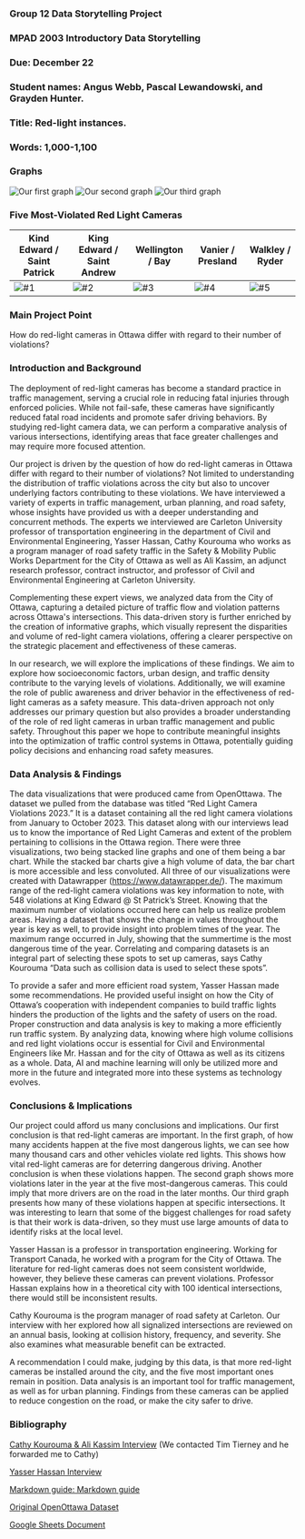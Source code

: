 ### Group 12 Data Storytelling Project

### MPAD 2003 Introductory Data Storytelling
### Due: December 22
### Student names: Angus Webb, Pascal Lewandowski, and Grayden Hunter.
### Title: Red-light instances.
### Words: 1,000-1,100

### Graphs
![Our first graph](./images/Graph-1.png)
![Our second graph](./images/Graph-2.png)
![Our third graph](./images/Graph-3.png)

### Five Most-Violated Red Light Cameras
| Kind Edward / Saint Patrick | King Edward / Saint Andrew | Wellington / Bay | Vanier / Presland | Walkley / Ryder |
| ----------- | ----------- | ----------- | ----------- | ----------- |
| ![#1](./images/IMG_20231216_145025847.jpg) | ![#2](./Images/IMG_20231216_145940353.jpg) | ![#3](./Images/IMG_20231216_152611368.jpg) | ![#4](./Images/IMG_20231216_155906535.jpg) | ![#5](./Images/IMG_20231216_163428305.jpg) |

### Main Project Point
How do red-light cameras in Ottawa differ with regard to their number of violations?

### Introduction and Background
The deployment of red-light cameras has become a standard practice in traffic management, serving a crucial role in reducing fatal injuries through enforced policies. While not fail-safe, these cameras have significantly reduced fatal road incidents and promote safer driving behaviors. By studying red-light camera data, we can perform a comparative analysis of various intersections, identifying areas that face greater challenges and may require more focused attention.

Our project is driven by the question of how do red-light cameras in Ottawa differ with regard to their number of violations? Not limited to understanding the distribution of traffic violations across the city but also to uncover underlying factors contributing to these violations. We have interviewed a variety of experts in traffic management, urban planning, and road safety, whose insights have provided us with a deeper understanding and concurrent methods. The experts we interviewed are Carleton University professor of transportation engineering in the department of Civil and Environmental Engineering, Yasser Hassan, Cathy Kourouma who works as a program manager of road safety traffic in the Safety & Mobility Public Works Department for the City of Ottawa as well as Ali Kassim, an adjunct research professor, contract instructor, and professor of Civil and Environmental Engineering at Carleton University.

Complementing these expert views, we analyzed data from the City of Ottawa, capturing a detailed picture of traffic flow and violation patterns across Ottawa's intersections. This data-driven story is further enriched by the creation of informative graphs, which visually represent the disparities and volume of red-light camera violations, offering a clearer perspective on the strategic placement and effectiveness of these cameras.

In our research, we will explore the implications of these findings. We aim to explore how socioeconomic factors, urban design, and traffic density contribute to the varying levels of violations. Additionally, we will examine the role of public awareness and driver behavior in the effectiveness of red-light cameras as a safety measure. This data-driven approach not only addresses our primary question but also provides a broader understanding of the role of red light cameras in urban traffic management and public safety. Throughout this paper we hope to contribute meaningful insights into the optimization of traffic control systems in Ottawa, potentially guiding policy decisions and enhancing road safety measures. 

### Data Analysis & Findings

The data visualizations that were produced came from OpenOttawa. The dataset we pulled from the database was titled “Red Light Camera Violations 2023.” It is a dataset containing all the red light camera violations from January to October 2023.
This dataset along with our interviews lead us to know the importance of Red Light Cameras and extent of the problem pertaining to collisions in the Ottawa region. There were three visualizations, two being stacked line graphs and one of them being a bar chart. While the stacked bar charts give a high volume of data, the bar chart is more accessible and less convoluted. All three of our visualizations were created with Datawrapper (https://www.datawrapper.de/). The maximum range of the red-light camera violations was key information to note, with 548 violations at King Edward @ St Patrick’s Street. Knowing that the maximum number of violations occurred here can help us realize problem areas. Having a dataset that shows the change in values throughout the year is key as well, to provide insight into problem times of the year. The maximum range occurred in July, showing that the summertime is the most dangerous time of the year. Correlating and comparing datasets is an integral part of selecting these spots to set up cameras, says Cathy Kourouma “Data such as collision data is used to select these spots”. 

To provide a safer and more efficient road system, Yasser Hassan made some recommendations. He provided useful insight on how the City of Ottawa’s cooperation with independent companies to build traffic lights hinders the production of the lights and the safety of users on the road. Proper construction and data analysis is key to making a more efficiently run traffic system.
By analyzing data, knowing where high volume collisions and red light violations occur is essential for Civil and Environmental Engineers like Mr. Hassan and for the city of Ottawa as well as its citizens as a whole. Data, AI and machine learning will only be utilized more and more in the future and integrated more into these systems as technology evolves.

### Conclusions & Implications
Our project could afford us many conclusions and implications. Our first conclusion is that red-light cameras are important. In the first graph, of how many accidents happen at the five most dangerous lights, we can see how many thousand cars and other vehicles violate red lights. This shows how vital red-light cameras are for deterring dangerous driving. Another conclusion is when these violations happen. The second graph shows more violations later in the year at the five most-dangerous cameras. This could imply that more drivers are on the road in the later months. Our third graph presents how many of these violations happen at specific intersections. It was interesting to learn that some of the biggest challenges for road safety is that their work is data-driven, so they must use large amounts of data to identify risks at the local level. 

Yasser Hassan is a professor in transportation engineering. Working for Transport Canada, he worked with a program for the City of Ottawa. The literature for red-light cameras does not seem consistent worldwide, however, they believe these cameras can prevent violations. Professor Hassan explains how in a theoretical city with 100 identical intersections, there would still be inconsistent results.

Cathy Kourouma is the program manager of road safety at Carleton. Our interview with her explored how all signalized intersections are reviewed on an annual basis, looking at collision history, frequency, and severity. She also examines what measurable benefit can be extracted. 

A recommendation I could make, judging by this data, is that more red-light cameras be installed around the city, and the five most important ones remain in position. Data analysis is an important tool for traffic management, as well as for urban planning. Findings from these cameras can be applied to reduce congestion on the road, or make the city safer to drive.

### Bibliography

[Cathy Kourouma & Ali Kassim Interview](https://ottawa.ca/en/city-hall/mayor-and-city-councillors/tim-tierney-councillor-ward-11-beacon-hill-cyrville) (We contacted Tim Tierney and he forwarded me to Cathy)

[Yasser Hassan Interview](https://carleton.ca/cee/profile/yasser-hassan/)

[Markdown guide: Markdown guide](markdownguide.org)

[Original OpenOttawa Dataset](https://open.ottawa.ca/datasets/ottawa::red-light-camera-violations-2023/explore)

[Google Sheets Document](https://docs.google.com/spreadsheets/d/1mApQ0AFGUMlbF4OrZMrWKW5Otq_Tb9qEg4cTug7qVeE/edit#gid=598565607)